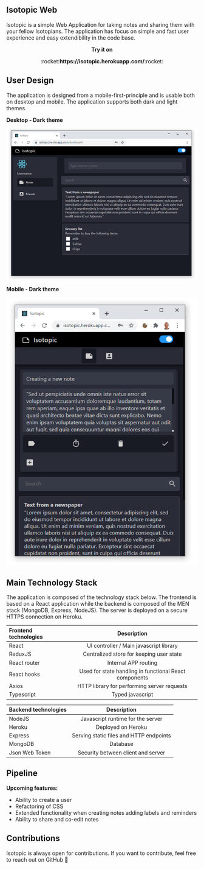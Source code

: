 ## Isotopic Web

Isotopic is a simple Web Application for taking notes and sharing them with your fellow Isotopians. The application has focus on simple and fast user experience and easy extendibility in the code base.

<p align="center"><strong>Try it on</strong></p>
<p align="center">:rocket:<b>https://isotopic.herokuapp.com/</b>:rocket:</p>

## User Design

The application is designed from a mobile-first-principle and is usable both on desktop and mobile. The application supports both dark and light themes.

<p><strong>Desktop - Dark theme</strong></p>
<img src="https://github.com/suekdroid/Isotopic-client/blob/main/src/assets/UI1.PNG">

<p><strong>Mobile - Dark theme</strong></p>
<img src="https://github.com/suekdroid/Isotopic-client/blob/main/src/assets/UIDarkMobile.PNG">

## Main Technology Stack

The application is composed of the technology stack below. The frontend is based on a React application while the backend is composed of the MEN stack (MongoDB, Express, NodeJS). The server is deployed on a secure HTTPS connection on Heroku.

| Frontend technologies |                      Description                       |
| :-------------------- | :----------------------------------------------------: |
| React                 |        UI controller / Main javascript library         |
| ReduxJS               |        Centralized store for keeping user state        |
| React router          |                  Internal APP routing                  |
| React hooks           | Used for state handling in functional React components |
| Axios                 |      HTTP library for performing server requests       |
| Typescript            |                    Typed javascript                    |

| Backend technologies |               Description               |
| :------------------- | :-------------------------------------: |
| NodeJS               |    Javascript runtime for the server    |
| Heroku               |           Deployed on Heroku            |
| Express              | Serving static files and HTTP endpoints |
| MongoDB              |                Database                 |
| Json Web Token       |   Security between client and server    |

## Pipeline

<p>
  <strong>Upcoming features: </strong>
</p>

-   Ability to create a user
-   Refactoring of CSS
-   Extended functionality when creating notes adding labels and reminders
-   Ability to share and co-edit notes

## Contributions

Isotopic is always open for contributions. If you want to contribute, feel free to reach out on GitHub :call_me_hand:
